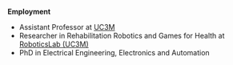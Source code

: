 
**Employment**

- Assistant Professor at [UC3M](https://www.uc3m.es)
- Researcher in Rehabilitation Robotics and Games for Health at [RoboticsLab (UC3M)](http://roboticslab.uc3m.es/roboticslab/people/e-d-ona)
- PhD in Electrical Engineering, Electronics and Automation

<!-- - [CV (html)](cv/EdwinDanielOña_CV.html) / [CV (pdf)](cv/EdwinDanielOña_CV.pdf)-->

